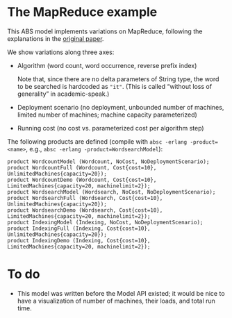 # The MapReduce example

This ABS model implements variations on MapReduce, following the
explanations in the [original paper](https://research.google.com/archive/mapreduce-osdi04.pdf).

We show variations along three axes:
- Algorithm (word count, word occurrence, reverse prefix index)

  Note that, since there are no delta parameters of String type, the
  word to be searched is hardcoded as `"it"`.  (This is called
  “without loss of generality” in academic-speak.)
  
- Deployment scenario (no deployment, unbounded number of machines,
  limited number of machines; machine capacity parameterized)

- Running cost (no cost vs. parameterized cost per algorithm step)

The following products are defined (compile with `absc -erlang -product=<name>`, e.g., `absc -erlang -product=WordsearchModel`):

    product WordcountModel (Wordcount, NoCost, NoDeploymentScenario);
    product WordcountFull (Wordcount, Cost{cost=10}, UnlimitedMachines{capacity=20});
    product WordcountDemo (Wordcount, Cost{cost=10}, LimitedMachines{capacity=20, machinelimit=2});
    product WordsearchModel (Wordsearch, NoCost, NoDeploymentScenario);
    product WordsearchFull (Wordsearch, Cost{cost=10}, UnlimitedMachines{capacity=20});
    product WordsearchDemo (Wordsearch, Cost{cost=10}, LimitedMachines{capacity=20, machinelimit=2});
    product IndexingModel (Indexing, NoCost, NoDeploymentScenario);
    product IndexingFull (Indexing, Cost{cost=10}, UnlimitedMachines{capacity=20});
    product IndexingDemo (Indexing, Cost{cost=10}, LimitedMachines{capacity=20, machinelimit=2});

# To do

- This model was written before the Model API existed; it would be
  nice to have a visualization of number of machines, their loads, and
  total run time.
